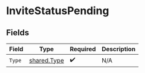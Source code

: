 # InviteStatusPending


## Fields

| Field                                      | Type                                       | Required                                   | Description                                |
| ------------------------------------------ | ------------------------------------------ | ------------------------------------------ | ------------------------------------------ |
| `Type`                                     | [shared.Type](../../models/shared/type.md) | :heavy_check_mark:                         | N/A                                        |